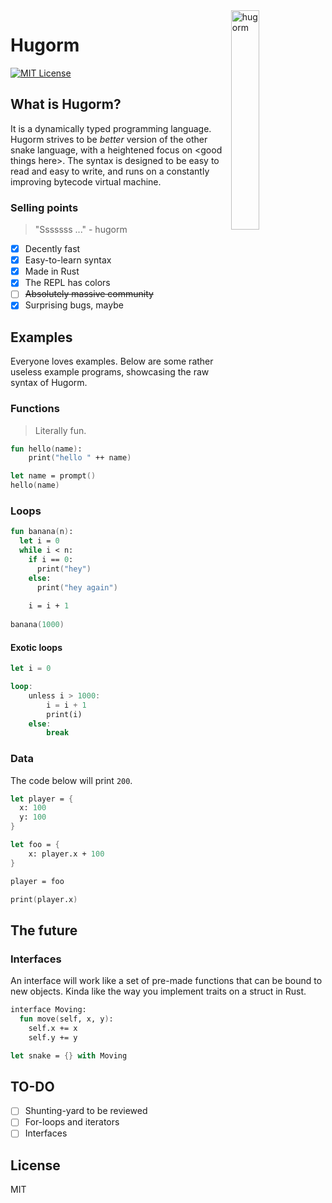 <img align="right" width="30%" height="30%" src="https://i.ibb.co/jT8XDmz/hugorm.png" alt="hugorm">

# Hugorm

[![MIT License](https://img.shields.io/badge/license-MIT-blue.svg)](https://github.com/nilq/hugorm/blob/master/LICENSE)


## What is Hugorm?

It is a dynamically typed programming language. Hugorm strives to be *better* version of the other snake language, with a heightened focus on \<good things here\>. The syntax is designed to be easy to read and easy to write, and runs on a constantly improving bytecode virtual machine.

### Selling points

> "Sssssss ..." - hugorm

- [x] Decently fast
- [x] Easy-to-learn syntax
- [x] Made in Rust
- [x] The REPL has colors
- [ ] ~~Absolutely massive community~~
- [x] Surprising bugs, maybe

## Examples

Everyone loves examples. Below are some rather useless example programs, showcasing the raw syntax of Hugorm.

### Functions
> Literally fun.

```fs
fun hello(name):
    print("hello " ++ name)

let name = prompt()
hello(name)
```

### Loops

```fs
fun banana(n):
  let i = 0
  while i < n:
    if i == 0:
      print("hey")
    else:
      print("hey again")
  
    i = i + 1
    
banana(1000)
```

#### Exotic loops

```rust
let i = 0

loop:
    unless i > 1000:
        i = i + 1
        print(i)
    else:
        break
```

### Data

The code below will print `200`.

```fs
let player = {
  x: 100
  y: 100
}

let foo = {
    x: player.x + 100
}

player = foo

print(player.x)
```

## The future

### Interfaces

An interface will work like a set of pre-made functions that can be bound to new objects. Kinda like the way you implement traits on a struct in Rust.

```fs
interface Moving:
  fun move(self, x, y):
    self.x += x
    self.y += y

let snake = {} with Moving
```

## TO-DO

- [ ] Shunting-yard to be reviewed
- [ ] For-loops and iterators
- [ ] Interfaces

## License

MIT
